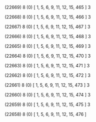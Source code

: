 (22669) 8 (0) [ 1, 5, 6, 9, 11, 12, 15, 465 ] 3 


(22668) 8 (0) [ 1, 5, 6, 9, 11, 12, 15, 466 ] 3 


(22667) 8 (0) [ 1, 5, 6, 9, 11, 12, 15, 467 ] 3 


(22666) 8 (0) [ 1, 5, 6, 9, 11, 12, 15, 468 ] 3 


(22665) 8 (0) [ 1, 5, 6, 9, 11, 12, 15, 469 ] 3 


(22664) 8 (0) [ 1, 5, 6, 9, 11, 12, 15, 470 ] 3 


(22663) 8 (0) [ 1, 5, 6, 9, 11, 12, 15, 471 ] 3 


(22662) 8 (0) [ 1, 5, 6, 9, 11, 12, 15, 472 ] 3 


(22661) 8 (0) [ 1, 5, 6, 9, 11, 12, 15, 473 ] 3 


(22660) 8 (0) [ 1, 5, 6, 9, 11, 12, 15, 474 ] 3 


(22659) 8 (0) [ 1, 5, 6, 9, 11, 12, 15, 475 ] 3 


(22658) 8 (0) [ 1, 5, 6, 9, 11, 12, 15, 476 ]  

